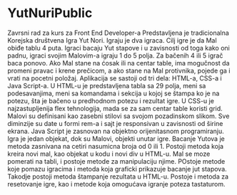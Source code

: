 # YutNuriPublic
Zavrsni rad za kurs za Front End Developer-a
Predstavljena je tradicionalna Korejska društvena Igra Yut Nori. Igraju je dva igraca. Cilj igre je da Mal obiđe tablu 4 puta. Igraci bacaju Yut stapove i u zavisnosti od toga kako oni padnu, igraci svojim Malovim-a igraju 1 do 5 polja. Za bačenih 4 ili 5 igrač baca ponovo. Ako Mal stane na ćosak ili na centar table, ima mogučnost da promeni pravac i krene prečicom, a ako stane na Mal protivnika, pojede ga i vrati na pocetni položaj. 
Aplikacija se sastoji od tri dela: HTML-a, CSS-a i Java Script-a.
U HTML-u je predstavljena tabla sa 29 polja, meni sa podesavanjima, meni sa komandama i sekcija u kojoj se štampa ko je na potezu, šta je bačeno u predhodnom potezu i rezultat igre. 
U CSS-u je najzastupljenija flex tehnologija, mada se za sam centar table koristi grid. Malovi su definisani kao zasebni stilovi sa svojom pozadinskom slikom. Sve diminzije su date u formi rem-a i sajt je responsivan u zavisnosti od širine ekrana. 
Java Script je zasnovan na objektno orijenitasnom programiranju. Igra je jedan objekat, dok su Malovi, objekti unutar igre. Bacanje Yutova je metoda zasnivana na cetiri nasumicna broja od 0 ili 1. Postoji metoda koja kreira novi mal, kao objekat u kodu i novi div u HTML-u. Mal se moze pomerati na tabli, i postoje metode za manipulaciju njime. POstoje metode koje pomazu igracima i metoda koja graficki prikazuje bacanje jut stapova. Takodje postoji metoda štampanje rezultata u HTML-u. Postoje i metoda za resetovanje igre, kao i metode koja omogućava igranje poteza tastaturom. 
